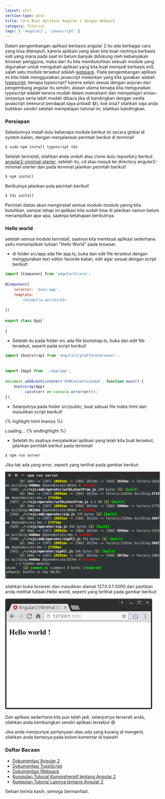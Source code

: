 ```yaml
---
layout: post
section-type: post
title: Cara Buat Aplikasi Angular 2 dengan Webpack
category: Tutorial
tags: [ 'angular2', 'javascript' ]
---
```


Dalam pengembangan aplikasi berbasis angular 2 itu ada berbagai cara yang bisa ditempuh, karena aplikasi yang akan kita buat nantinya berbasis es6 yang mana pada saat ini belum banyak didukung oleh kebanyakan browser pengguna, maka dari itu kita membutuhkan sebuah module yang digunakan untuk mengubah aplikasi yang kita buat memjadi berbasis es5, salah satu module tersebut adalah [webpack](https://github.com/webpack/webpack). Pada pengembangan aplikasi ini kita tidak menggunakan javascript melainkan yang kita gunakan adalah [typescript](https://typescriptlang.org), kenapa typescript? karena selain sesuai dengan anjuran dari pengembang angular itu sendiri, alasan utama kenapa kita mengunakan typescript adalah kerena mudah dalam memahami dan mempelajari sintax-sintaxnya serta lebih mudah dibaca jika di bandingkan dengan vanila javascript (menurut pendapat saya pribadi :smile:), kok bisa? silahkan saja anda buktikan sendiri setelah mempelajari tutorial ini, silahkan bandingkan.

### Persiapan
Sebelumnya install dulu beberapa module berikut ini secara global di system kalian, dengan menjalankan perintah berikut di terminal!

```bash
$ sudo npm install typescript tds
```

Setelah terinstall, silahkan anda unduh atau clone dulu repository berikut [angular2-minimal-starter](https://github.com/inifaisal/angular2-minimal-starter), setelah itu, cd atau masuk ke directory angular2-minimal-starter dan pada terminal jalankan perintah berikut!

```bash
$ npm install
```
Berikutnya jalankan pula perintah berikut!

```bash
$ tds install
```

Perintah diatas akan menginstall semua module-module yanng kita butuhkan, sampai tahap ini aplikasi kita sudah bisa di jalankan namun belum menampilkan apa-apa, saatnya ketahapan berikutnya.

### Hello world
setelah semua module terinstall, saatnya kita membuat aplikasi sederhana yaitu menampilkan tulisan "Hello World" pada browser.

- di folder src/app ada file app.ts, buka dan edit file tersebut dengan menggunakan text editor favorite kalian, edit agar sesuai dengan script berikut!

```javascript
import {Componen} from 'angular2/core';

@Componen({
	selector: 'main-app',
	template: `
		<h1>Hello world</h1>
		`
})

export class App{

}
```

- Setelah itu pada folder src ada file bootstrap.ts, buka dan edit file tersebut, seperti pada script berikut!

```javascript
import {bootstrap} from 'angular2/platform/browser';


import {App} from './app/app';

document.addEventListener('DOMContentLoaded', function main() {
	bootstrap(App)
		.catch(err => console.error(err));
});
```

- Selanjutnya pada folder src/public, buat sebuat file index.html dan masukkan script berikut!

{% highlight html linenos %}
<!DOCTYPE html>
<html lang="en">
<head>
  <title>Angular2 Minimal Starter</title>
  <meta charset="utf-8">
  <meta http-equiv="X-UA-Compatible" content="IE=edge">
  <meta name="viewport" content="width=device-width, initial-scale=1">
</head>
<body>

  <main-app>
    Loading...
  </main-app>

  <!-- Common files to be cached -->
  <script src="/__build__/common.js"></script>
  <!-- Vendor files -->
  <script src="/__build__/vendor.js"></script>
  <!-- App script -->
  <script src="/__build__/app.js"></script>
</body>
</html>
{% endhighlight %}

- Setelah itu saatnya menjalankan aplikasi yang telah kita buat tersebut, jalankan perintah berikut pada terminal!

```bash
$ npm run server
```

Jika tak ada yang error, seperti yang terlihat pada gambar berikut:

![angular 2](/img/run-angular-2-webpack.png)

silahkan buka browser dan masukkan alamat 127.0.0.1:3000 dan pastikan anda melihat tulisan Hello world, seperti yang terlihat pada gambar berikut:

![angular 2](/img/success-run-angular2.png)

Dan aplikasi sederhana kita pun telah jadi, selanjutnya terserah anda, silahkan anda kembangkan sendiri aplikasi tersebut :smile:

Jika anda mempunyai pertanyaan atau ada yang kurang di mengerti, silahkan anda bertanya pada kolom komentar di bawah!


### Daftar Bacaan
- [Dokumentasi Angular 2](https://angular.io/docs)
- [Dokumentasi TypeScript](https://github.com/Microsoft/TypeScript/wiki)
- [Dokumentasi Webpack](https://webpack.github.io/docs)
- [Kumpulan Tutorial Komprehensif tentang Angular 2](http://blog.thoughtram.io/exploring-angular-2)
- [Kumpulan Tutorial Lainnya tentang Angular 2](http://onehungrymind.com)

Sekian terima kasih, semoga bermanfaat.

